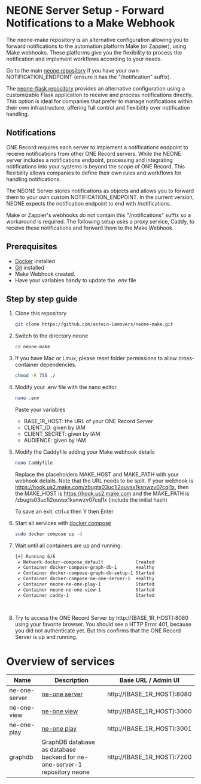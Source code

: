 # NEONE Server Setup - Forward Notifications to a Make Webhook

The neone-make repository is an alternative configuration allowing you to forward notifications to the automation platform Make (or Zappier), using Make webhooks. These platforms give you the flexibility to process the notification and implement workflows according to your needs.

Go to the main [neone repository](https://github.com/astein-iamovers/neone) if you have your own NOTIFICATION_ENDPOINT (ensure it has the "/notification" suffix).

The [neone-flask repository](https://github.com/astein-iamovers/neone-flask) provides an alternative configuration using a customizable Flask application to receive and process notifications directly. This option is ideal for companies that prefer to manage notifications within their own infrastructure, offering full control and flexibility over notification handling.

## Notifications

ONE Record requires each server to implement a notifications endpoint to receive notifications from other ONE Record servers. While the NEONE server includes a notifications endpoint, processing and integrating notifications into your systems is beyond the scope of ONE Record. This flexibility allows companies to define their own rules and workflows for handling notifications.

The NEONE Server stores notifications as objects and allows you to forward them to your own custom NOTIFICATION_ENDPOINT. In the current version, NEONE expects the notification endpoint to end with /notifications.

Make or Zappier's webhooks do not contain this "/notifications" suffix so a workaround is required. The following setup uses a proxy service, Caddy, to receive these notifications and forward them to the Make Webhook.

## Prerequisites

- [Docker](https://docs.docker.com/get-docker/) installed
- [Git](https://git-scm.com/downloads) installed
- Make Webhook created.
- Have your variables handy to update the .env file

## Step by step guide

1) Clone this repository
   ```bash
   git clone https://github.com/astein-iamovers/neone-make.git
   ```
2) Switch to the directory neone
   ```bash
   cd neone-make
   ```
3) If you have Mac or Linux, please reset folder permissions to allow cross-container dependencies.
   ```bash
   chmod -R 755 ./
   ```
4) Modify your .env file with the nano editor.
   ```bash
   nano .env
   ```
   Paste your variables
   - BASE_1R_HOST: the URL of your ONE Record Server
   - CLIENT_ID: given by IAM
   - CLIENT_SECRET: given by IAM
   - AUDIENCE: given by IAM

5) Modify the Caddyfile adding your Make webhook details
   ```bash
   nano Caddyfile
   ```
   Replace the placeholders MAKE_HOST and MAKE_PATH with your webhook details.
   Note that the URL needs to be split. If your webhook is https://hook.us2.make.com/zbugts03uc1i2ouvsx1ksnwzv07cql1x, then the MAKE_HOST is https://hook.us2.make.com and the MAKE_PATH is /zbugts03uc1i2ouvsx1ksnwzv07cql1x (include the initial hash)
   
   To save an exit: ctrl+x then Y then Enter
6) Start all services with [docker compose](https://docs.docker.com/compose/)
   ```bash
   sudo docker compose up -d
   ```
7) Wait until all containers are up and running:
   ```bash
   [+] Running 6/6
    ✔ Network docker-compose_default            Created
    ✔ Container docker-compose-graph-db-1       Healthy
    ✔ Container docker-compose-graph-db-setup-1 Started
    ✔ Container docker-compose-ne-one-server-1  Healthy
    ✔ Container neone-ne-one-play-1             Started
    ✔ Container neone-ne-one-view-1             Started
    ✔ Container caddy-1                         Started
        
    
   ```
8) Try to access the ONE Record Server by http://{BASE_1R_HOST}:8080 using your favorite browser.
   You should see a HTTP Error 401, because you did not authenticate yet. But this confirms that the ONE Record Server is up and running.

# Overview of services

| Name | Description | Base URL / Admin UI |
|-|-|-|
| ne-one-server | [ne-one server](https://git.openlogisticsfoundation.org/wg-digitalaircargo/ne-one) | http://{BASE_1R_HOST}:8080 |
| ne-one-view | [ne-one view](https://git.openlogisticsfoundation.org/wg-digitalaircargo/ne-one-view) | http://{BASE_1R_HOST}:3000 |
| ne-one-play | [ne-one play](https://github.com/aloccid-iata/neoneplay) | http://{BASE_1R_HOST}:3001 |
| graphdb | GraphDB database as database backend for ne-one-server-1 repository neone | http://{BASE_1R_HOST}:7200 |

